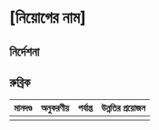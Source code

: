 # [নিয়োগের নাম]

## নির্দেশনা

## রুব্রিক

| মানদণ্ড | অনুকরণীয় | পর্যাপ্ত | উন্নতির প্রয়োজন |
| -------- | --------- | -------- | ----------------- |
| | | | |